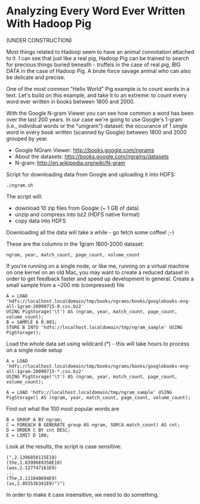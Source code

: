 # Analyzing Every Word Ever Written With Hadoop Pig

(UNDER CONSTRUCTION)

Most things related to Hadoop seem to have an animal connotation attached to it. I can see that just like a real pig, 
Hadoop Pig can be trained to search for precious things buried beneath - truffels in the case of real pig, BIG DATA 
in the case of Hadoop Pig. A brute force savage animal who can also be delicate and precise. 

One of the most common "Hello World" Pig example is to count words in a text. Let's build on this example, 
and take it to an extreme: to count every word ever written in books between 1800 and 2000.

With the Google N-gram Viewer you can see how common a word has been over the last 200 years. 
In our case we're going to use Google's 1-gram (i.e., individual words or the "unigram") dataset: the occurance of 
1 single word in every book written (scanned by Google) between 1800 and 2000 grouped by year.

* Google NGram Viewer: http://books.google.com/ngrams
* About the datasets: http://books.google.com/ngrams/datasets
* N-gram: http://en.wikipedia.org/wiki/N-gram

Script for downloading data from Google and uploading it into HDFS:

    ./ngram.sh

The script will:

* download 10 zip files from Google (~ 1 GB of data)
* unzip and compress into bz2 (HDFS native format)
* copy data into HDFS

Downloading all the data will take a while - go fetch some coffee! ;-)

 
These are the columns in the 1gram 1800-2000 dataset:

    ngram, year, match_count, page_count, volume_count



If you're running on a single node, or like me, running on a virtual machine on one kernel on an old Mac, you may want to create a reduced dataset in order to get feedback faster and speed up development in general.
Create a small sample from a ~200 mb (compressed) file

    A = LOAD 'hdfs://localhost.localdomain/tmp/books/ngrams/books/googlebooks-eng-all-1gram-20090715-0.csv.bz2' 
    USING PigStorage('\t') AS (ngram, year, match_count, page_count, volume_count);
    B = SAMPLE A 0.001;
    STORE B INTO 'hdfs://localhost.localdomain/tmp/ngram_sample' USING PigStorage();



Load the whole data set using wildcard (*) - this will take hours to process on a single node setup

    A = LOAD 'hdfs://localhost.localdomain/tmp/books/ngrams/books/googlebooks-eng-all-1gram-20090715-*.csv.bz2'
    USING PigStorage('\t') AS (ngram, year, match_count, page_count, volume_count);

    A = LOAD 'hdfs://localhost.localdomain/tmp/ngram_sample' USING PigStorage() AS (ngram, year, match_count, page_count, volume_count);

Find out what the 100 most popular words are 

    B = GROUP A BY ngram;
    C = FOREACH B GENERATE group AS ngram, SUM(A.match_count) AS cnt;
    D = ORDER C BY cnt DESC;
    E = LIMIT D 100;


Look at the results, the script is case sensitive:

    (",2.1396850115E10)
    (the,1.8399669358E10)
    (was,2.127747161E9)
    ...
    (The,2.111040694E9)
    (as,2.055536341E9)")")


In order to make it case insensitive, we need to do something.



